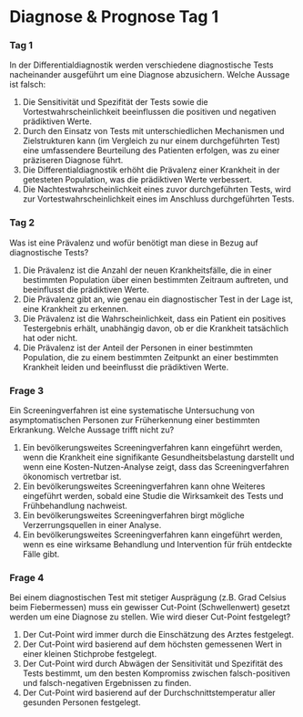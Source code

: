 # Diagnose & Prognose Tag 1

### Tag 1 

In der Differentialdiagnostik werden verschiedene diagnostische Tests nacheinander ausgeführt um eine Diagnose abzusichern. Welche Aussage ist falsch:<br> 

1) Die Sensitivität und Spezifität der Tests sowie die Vortestwahrscheinlichkeit beeinflussen die positiven und negativen prädiktiven Werte.<br> 
2) Durch den Einsatz von Tests mit unterschiedlichen Mechanismen und Zielstrukturen kann (im Vergleich zu nur einem durchgeführten Test) eine umfassendere Beurteilung des Patienten erfolgen, was zu einer präziseren Diagnose führt.<br> 
3) Die Differentialdiagnostik erhöht die Prävalenz einer Krankheit in der getesteten Population, was die prädiktiven Werte verbessert.<br> 
4) Die Nachtestwahrscheinlichkeit eines zuvor durchgeführten Tests, wird zur Vortestwahrscheinlichkeit eines im Anschluss durchgeführten Tests. <br> 

### Tag 2 

 Was ist eine Prävalenz und wofür benötigt man diese in Bezug auf diagnostische Tests? <br> 
 
1)  Die Prävalenz ist die Anzahl der neuen Krankheitsfälle, die in einer bestimmten Population über einen bestimmten Zeitraum auftreten, und beeinflusst die prädiktiven Werte. 
2)  Die Prävalenz gibt an, wie genau ein diagnostischer Test in der Lage ist, eine Krankheit zu erkennen. 
3)  Die Prävalenz ist die Wahrscheinlichkeit, dass ein Patient ein positives Testergebnis erhält, unabhängig davon, ob er die Krankheit tatsächlich hat oder nicht. 
4)  Die Prävalenz ist der Anteil der Personen in einer bestimmten Population, die zu einem bestimmten Zeitpunkt an einer bestimmten Krankheit leiden und beeinflusst die prädiktiven Werte. 

### Frage 3 

Ein Screeningverfahren ist eine systematische Untersuchung von asymptomatischen Personen zur Früherkennung einer bestimmten Erkrankung. Welche Aussage trifft nicht zu? 

1) Ein bevölkerungsweites Screeningverfahren kann eingeführt werden, wenn die Krankheit eine signifikante Gesundheitsbelastung darstellt und wenn eine Kosten-Nutzen-Analyse zeigt, dass das Screeningverfahren ökonomisch vertretbar ist. 
2) Ein bevölkerungsweites Screeningverfahren kann ohne Weiteres eingeführt werden, sobald eine Studie die Wirksamkeit des Tests und Frühbehandlung nachweist. 
3) Ein bevölkerungsweites Screeningverfahren birgt mögliche Verzerrungsquellen in einer Analyse. 
4) Ein bevölkerungsweites Screeningverfahren kann eingeführt werden, wenn es eine wirksame Behandlung und Intervention für früh entdeckte Fälle gibt. 

### Frage 4 

Bei einem diagnostischen Test mit stetiger Ausprägung (z.B. Grad Celsius beim Fiebermessen) muss ein gewisser Cut-Point (Schwellenwert) gesetzt werden um eine Diagnose zu stellen. Wie wird dieser Cut-Point festgelegt? 

1) Der Cut-Point wird immer durch die Einschätzung des Arztes festgelegt. 
2) Der Cut-Point wird basierend auf dem höchsten gemessenen Wert in einer kleinen Stichprobe festgelegt. 
3) Der Cut-Point wird durch Abwägen der Sensitivität und Spezifität des Tests bestimmt, um den besten Kompromiss zwischen falsch-positiven und falsch-negativen Ergebnissen zu finden. 
4) Der Cut-Point wird basierend auf der Durchschnittstemperatur aller gesunden Personen festgelegt. 



